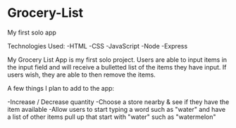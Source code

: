 # Grocery-List
My first solo app

Technologies Used:
-HTML
-CSS
-JavaScript
-Node
-Express


My Grocery List App is my first solo project. Users are able to input items in the input field and will receive a bulletted list of the items they have input.
If users wish, they are able to then remove the items. 

A few things I plan to add to the app:

-Increase / Decrease quantity
-Choose a store nearby & see if they have the item available
-Allow users to start typing a word such as "water" and have a list of other items pull up that start with "water" such as "watermelon" 